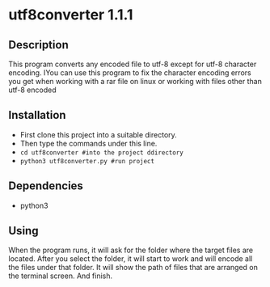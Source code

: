 # utf8converter 1.1.1 #

## Description ##
This program converts any encoded file to utf-8 except for utf-8 character encoding. IYou can use this program to fix the character encoding errors you get when working with a rar file on linux or working with files other than utf-8 encoded

## Installation ##
* First clone this project into a suitable directory.
* Then type the commands under this line.
* `cd utf8converter #into the project ddirectory`
* `python3 utf8converter.py #run project`

## Dependencies ##
* python3

## Using ##
When the program runs, it will ask for the folder where the target files are located.
After you select the folder, it will start to work and will encode all the files under that folder.
It will show the path of files that are arranged on the terminal screen.
And finish.
